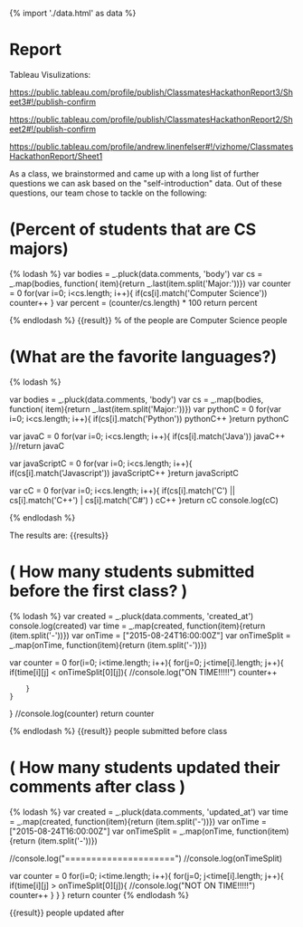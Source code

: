 {% import './data.html' as data %}

# Report

Tableau Visulizations: 

https://public.tableau.com/profile/publish/ClassmatesHackathonReport3/Sheet3#!/publish-confirm

https://public.tableau.com/profile/publish/ClassmatesHackathonReport2/Sheet2#!/publish-confirm

https://public.tableau.com/profile/andrew.linenfelser#!/vizhome/ClassmatesHackathonReport/Sheet1



As a class, we brainstormed and came up with a long list of further questions we can ask based
on the "self-introduction" data. Out of these questions, our team chose to tackle on
the following:

# (Percent of students that are CS majors)

{% lodash %}
var bodies = _.pluck(data.comments, 'body')
var cs = _.map(bodies, function( item){return _.last(item.split('Major:'))})
var counter = 0
for(var i=0; i<cs.length; i++){
	if(cs[i].match('Computer Science'))
		counter++
}
var percent = (counter/cs.length) * 100
return percent

{% endlodash %}
{{result}} % of the people are Computer Science people


# (What are the favorite languages?)

{% lodash %}

var bodies = _.pluck(data.comments, 'body')
var cs = _.map(bodies, function( item){return _.last(item.split('Major:'))})
var pythonC = 0
for(var i=0; i<cs.length; i++){
	if(cs[i].match('Python'))
		pythonC++
}return pythonC

var javaC = 0
for(var i=0; i<cs.length; i++){
	if(cs[i].match('Java'))
		javaC++
}//return javaC

var javaScriptC = 0
for(var i=0; i<cs.length; i++){
	if(cs[i].match('Javascript'))
		javaScriptC++
}return javaScriptC

var cC = 0
for(var i=0; i<cs.length; i++){
	if(cs[i].match('C') || cs[i].match('C++') | cs[i].match('C#') )
		cC++
}return cC
console.log(cC)


{% endlodash %}

The results are: {{results}}

# ( How many students submitted before the first class? ) 


{% lodash %}
var created = _.pluck(data.comments, 'created_at')
console.log(created)
var time = _.map(created, function(item){return (item.split('-'))})
var onTime = ["2015-08-24T16:00:00Z"]
var onTimeSplit = _.map(onTime, function(item){return (item.split('-'))})

var counter = 0
for(i=0; i<time.length; i++){
	for(j=0; j<time[i].length; j++){
		if(time[i][j] < onTimeSplit[0][j]){
			//console.log("ON TIME!!!!!")
			counter++
			
		}
	}
}
//console.log(counter)
return counter

{% endlodash %}
{{result}} people submitted before class

# ( How many students updated their comments after class )

{% lodash %}
var created = _.pluck(data.comments, 'updated_at')
var time = _.map(created, function(item){return (item.split('-'))})
var onTime = ["2015-08-24T16:00:00Z"]
var onTimeSplit = _.map(onTime, function(item){return (item.split('-'))})

//console.log("=====================")
//console.log(onTimeSplit)

var counter = 0
for(i=0; i<time.length; i++){
	for(j=0; j<time[i].length; j++){
		if(time[i][j] > onTimeSplit[0][j]){
			//console.log("NOT ON TIME!!!!!")
			counter++
		}
	}
}
return counter
{% endlodash %}

{{result}} people updated after
